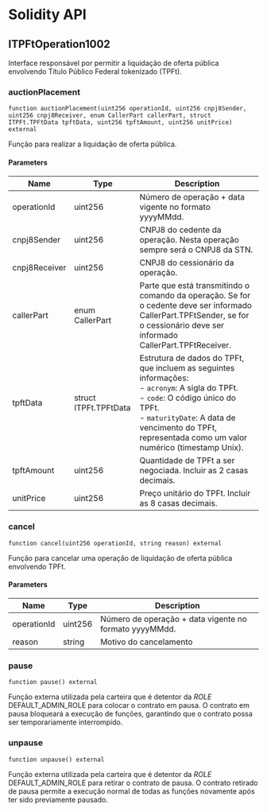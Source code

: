 # Solidity API

## ITPFtOperation1002

Interface responsável por permitir a liquidação de oferta pública envolvendo Título Público Federal tokenizado (TPFt).

### auctionPlacement

```solidity
function auctionPlacement(uint256 operationId, uint256 cnpj8Sender, uint256 cnpj8Receiver, enum CallerPart callerPart, struct ITPFt.TPFtData tpftData, uint256 tpftAmount, uint256 unitPrice) external
```

Função para realizar a liquidação de oferta pública.

#### Parameters

| Name | Type | Description |
| ---- | ---- | ----------- |
| operationId | uint256 | Número de operação + data vigente no formato yyyyMMdd. |
| cnpj8Sender | uint256 | CNPJ8 do cedente da operação. Nesta operação sempre será o CNPJ8 da STN. |
| cnpj8Receiver | uint256 | CNPJ8 do cessionário da operação. |
| callerPart | enum CallerPart | Parte que está transmitindo o comando da operação. Se for o cedente deve ser informado CallerPart.TPFtSender, se for o cessionário deve ser informado CallerPart.TPFtReceiver. |
| tpftData | struct ITPFt.TPFtData | Estrutura de dados do TPFt, que incluem as seguintes informações: <br />- `acronym`: A sigla do TPFt. <br />- `code`: O código único do TPFt. <br />- `maturityDate`: A data de vencimento do TPFt, representada como um valor numérico (timestamp Unix). |
| tpftAmount | uint256 | Quantidade de TPFt a ser negociada. Incluir as 2 casas decimais. |
| unitPrice | uint256 | Preço unitário do TPFt. Incluir as 8 casas decimais. |

### cancel

```solidity
function cancel(uint256 operationId, string reason) external
```

Função para cancelar uma operação de liquidação de oferta pública envolvendo TPFt.

#### Parameters

| Name | Type | Description |
| ---- | ---- | ----------- |
| operationId | uint256 | Número de operação + data vigente no formato yyyyMMdd. |
| reason | string | Motivo do cancelamento |

### pause

```solidity
function pause() external
```

Função externa utilizada pela carteira que é detentor da _ROLE_ DEFAULT_ADMIN_ROLE para colocar o contrato em pausa.
O contrato em pausa bloqueará a execução de funções, garantindo que o contrato possa ser temporariamente interrompido.

### unpause

```solidity
function unpause() external
```

Função externa utilizada pela carteira que é detentor da _ROLE_ DEFAULT_ADMIN_ROLE para retirar o contrato de pausa.
O contrato retirado de pausa permite a execução normal de todas as funções novamente após ter sido previamente pausado.

